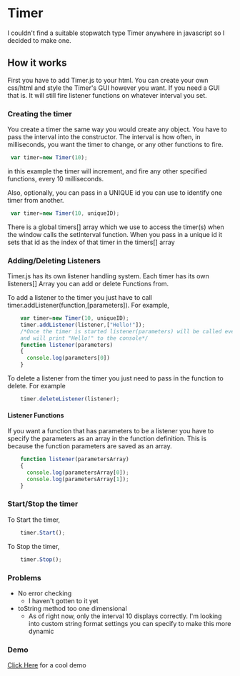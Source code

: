 # Timer
I couldn't find a suitable stopwatch type Timer anywhere in javascript so I decided to make one.
## How it works
First you have to add Timer.js to your html. You can create your own css/html and style the Timer's GUI however you want. If you need a GUI that is. It will still fire listener functions on whatever interval you set.
### Creating the timer
 You create a timer the same way you would create any object. You have to pass the interval into the constructor. 
 The interval is how often, in milliseconds, you want the timer to change, or any other functions to fire.  
 
   ``` javascript
    var timer=new Timer(10);
   ```
   in this example the timer will increment, and fire any other specified functions, every 10 milliseconds.
   
   Also, optionally, you can pass in a UNIQUE id you can use to identify one timer from another.
   ``` javascript
    var timer=new Timer(10, uniqueID);
   ```
There is a global timers[] array which we use to access the timer(s) when the window calls the setInterval function. When you pass in a unique id it sets that id as the index of that timer in the timers[] array
### Adding/Deleting Listeners
Timer.js has its own listener handling system. Each timer has its own listeners[] Array you can add or delete Functions from.

To add a listener to the timer you just have to call timer.addListener(function,[parameters]). For example,
``` javascript
    var timer=new Timer(10, uniqueID);
    timer.addListener(listener,["Hello!"]);
    /*Once the timer is started listener(parameters) will be called every 10 milliseconds
    and will print "Hello!" to the console*/
    function listener(parameters)
    {
      console.log(parameters[0])
    }
   ```
To delete a listener from the timer you just need to pass in the function to delete. For example
``` javascript
    timer.deleteListener(listener);
   ```
#### Listener Functions
If you want a function that has parameters to be a listener you have to specify the parameters as an array in the function definition. This is because the function parameters are saved as an array.  
``` javascript
    function listener(parametersArray)
    {
      console.log(parametersArray[0]);
      console.log(parametersArray[1]);
    }
  ```
### Start/Stop the timer
To Start the timer,
``` javascript
    timer.Start();
   ```
To Stop the timer,
``` javascript
    timer.Stop();
   ```
### Problems
* No error checking
  * I haven't gotten to it yet
* toString method too one dimensional
  * As of right now, only the interval 10 displays correctly. I'm looking into custom string format settings you can specify to make this more dynamic
 
### Demo
 [Click Here](http://thekristi.github.io/Timer/) for a cool demo
